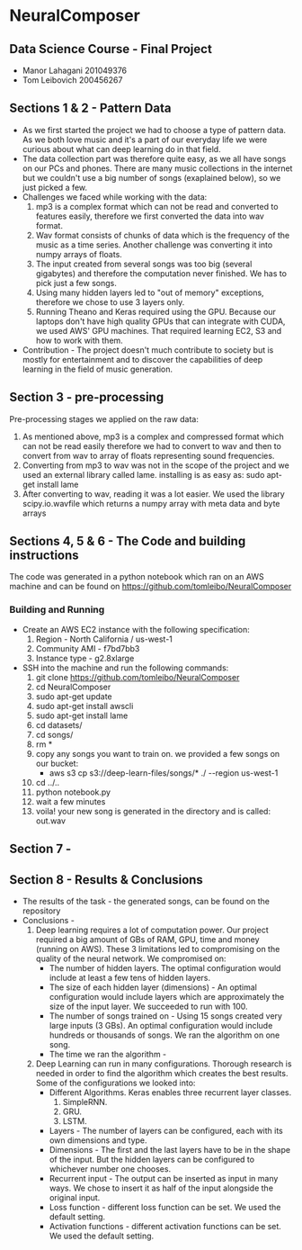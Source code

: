 # NeuralComposer

## Data Science Course - Final Project 
- Manor Lahagani 201049376
- Tom Leibovich 200456267

## Sections 1 & 2 - Pattern Data
 - As we first started the project we had to choose a type of pattern data. As we both love music and it's a part of our everyday life we were curious about what can deep learning do in that field. 
 - The data collection part was therefore quite easy, as we all have songs on our PCs and phones. There are many music collections in the internet but we couldn't use a big number of songs (exaplained below), so we just picked a few.
- Challenges we faced while working with the data:
  1. mp3 is a complex format which can not be read and converted to features easily, therefore we first converted the data into wav format.
  1. Wav format consists of chunks of data which is the frequency of the music as a time series. Another challenge was converting it into numpy arrays of floats.
  1. The input created from several songs was too big (several gigabytes) and therefore the computation never finished. We has to pick just a few songs.
  1. Using many hidden layers led to "out of memory" exceptions, therefore we chose to use 3 layers only.
  1. Running Theano and Keras required using the GPU. Because our laptops don't have high quality GPUs that can integrate with CUDA, we used AWS' GPU machines. That required learning EC2, S3 and how to work with them.
 - Contribution - The project doesn't much contribute to society but is mostly for entertainment and to discover the capabilities of deep learning in the field of music generation.

## Section 3 - pre-processing
Pre-processing stages we applied on the raw data:
 1. As mentioned above, mp3 is a complex and compressed format which can not be read easily therefore we had to convert to wav and then to convert from wav to array of floats representing sound frequencies.
 2. Converting from mp3 to wav was not in the scope of the project and we used an external library called lame. installing is as easy as: sudo apt-get install lame
 3. After converting to wav, reading it was a lot easier. We used the library scipy.io.wavfile which returns a numpy array with meta data and byte arrays

## Sections 4, 5 & 6  - The Code and building instructions
The code was generated in a python notebook which ran on an AWS machine and can be found on https://github.com/tomleibo/NeuralComposer

### Building and Running
 - Create an AWS EC2 instance with the following specification:
   1. Region - North California / us-west-1
   2. Community AMI - f7bd7bb3
   3. Instance type - g2.8xlarge
 - SSH into the machine and run the following commands:
      1. git clone https://github.com/tomleibo/NeuralComposer
      2. cd NeuralComposer
      3. sudo apt-get update
      4. sudo apt-get install awscli
      5. sudo apt-get install lame
      6. cd datasets/
      7. cd songs/
      8. rm *
      9. copy any songs you want to train on. we provided a few songs on our bucket:
           - aws s3 cp s3://deep-learn-files/songs/* ./ --region us-west-1 
      10. cd ../..
      11. python notebook.py
      12. wait a few minutes
      13. voila! your new song is generated in the directory and is called: out.wav

## Section 7 - 
 
## Section 8 - Results & Conclusions
 - The results of the task - the generated songs, can be found on the repository
 - Conclusions -
    1. Deep learning requires a lot of computation power. Our project required a big amount of GBs of RAM, GPU, time and money (running on AWS). These 3 limitations led to compromising on the quality of the neural network. We compromised on:
        - The number of hidden layers. The optimal configuration would include at least a few tens of hidden layers.
         - The size of each hidden layer (dimensions) - An optimal configuration would include layers which are approximately the size of the input layer. We succeeded to run with 100.
         - The number of songs trained on - Using 15 songs created very large inputs (3 GBs). An optimal configuration would include hundreds or thousands of songs. We ran the algorithm on one song. 
         - The time we ran the algorithm - 
    2. Deep Learning can run in many configurations. Thorough research is needed in order to find the algorithm which creates the best results. Some of the configurations we looked into: 
       - Different Algorithms. Keras enables three recurrent layer classes. 
          1. SimpleRNN.
          2. GRU.
          3. LSTM.
       - Layers - The number of layers can be configured, each with its own dimensions and type. 
       - Dimensions - The first and the last layers have to be in the shape of the input. But the hidden layers can be configured to whichever number one chooses.
       - Recurrent input - The output can be inserted as input in many ways. We chose to insert it as half of the input alongside the original input.
       - Loss function - different loss function can be set. We used the default setting.
       - Activation functions - different activation functions can be set. We used the default setting.
      
  
